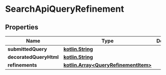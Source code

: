 # SearchApiQueryRefinement

## Properties
Name | Type | Description | Notes
------------ | ------------- | ------------- | -------------
**submittedQuery** | [**kotlin.String**](.md) |  | 
**decoratedQueryHtml** | [**kotlin.String**](.md) |  | 
**refinements** | [**kotlin.Array&lt;QueryRefinementItem&gt;**](QueryRefinementItem.md) |  | 
